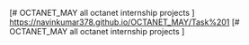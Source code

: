 [# OCTANET_MAY
all octanet internship projects
]
 https://navinkumar378.github.io/OCTANET_MAY/Task%201
[# OCTANET_MAY
all octanet internship projects
]

